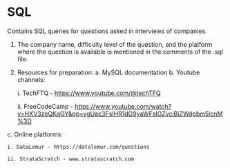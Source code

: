 # SQL
Contains SQL queries for questions asked in interviews of companies.

1. The company name, difficulty level of the question, and the platform where the question is available is mentioned in the comments of the .sql file. 
2. Resources for preparation:
  a. MySQL documentation
  b. Youtube channels:
  
    i. TechFTQ - https://www.youtube.com/@techTFQ
    
    ii. FreeCodeCamp - https://www.youtube.com/watch?v=HXV3zeQKqGY&pp=ygUac3FsIHR1dG9yaWFsIGZvciBiZWdpbm5lcnM%3D 
    
  c. Online platforms:
  
    i. DataLemur - https://datalemur.com/questions
    
    ii. StrataScratch - www.stratascratch.com
    
